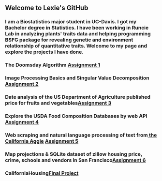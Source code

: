 ## Welcome to Lexie's GitHub

### I am a Biostatistics major student in UC-Davis. I got my Bachelor degree in Statistics. I have been working in Runcie Lab in analyzing plants' traits data and helping programming BSFG package for revealing genetic and environment relationship of quantitative traits. Welcome to my page and explore the projects I have done.


### The Doomsday Algorithm  <a href = "HW1/assignment1.html">Assignment 1</a>  
### Image Processing Basics and Singular Value Decomposition <a href = "HW2/assignment2.html">Assignment 2</a> 
### Date analysis of the US Department of Agriculture published price for fruits and vegetables<a href = "HW3/assignment3.html">Assignment 3</a> 
### Explore the USDA Food Composition Databases by web API <a href = "HW4/assignment4.html">Assignment 4</a> 
### Web scraping and natural language processing of text from<a href = "https://theaggie.org/"> the California Aggie</a> <a href = "HW5/assignment5.html">Assignment 5</a>    
### Map projections & SQLite dataset of zillow housing price, crime, schools and vendors in San Francisco<a href = "HW6/assignment6.html">Assignment 6</a> 
### CaliforniaHousing<a href = "https://theaggie.org/">Final Project </a> 



